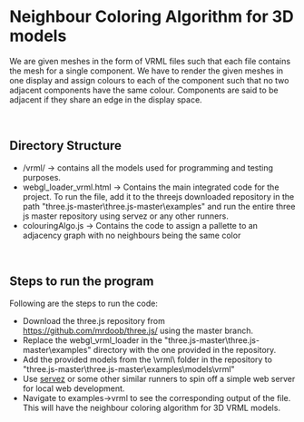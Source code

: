 # Neighbour Coloring Algorithm for 3D models


We are given meshes in the form of VRML files such that each file contains the mesh for a single component. We have to render the given meshes in one display and assign  colours to each of the component such that no two adjacent components have the same colour. Components are said to be adjacent if they share an edge in the display space.

<br>

## Directory Structure
* /vrml/ -> contains all the models used for programming and testing purposes. 
* webgl_loader_vrml.html -> Contains the main integrated code for the project. To run the file, add it to the threejs downloaded repository in the path "three.js-master\three.js-master\examples\" and run the entire three js master repository using servez or any other runners.
* colouringAlgo.js -> Contains the code to assign a pallette to an adjacency graph with no neighbours being the same color

<br>

## Steps to run the program
Following are the steps to run the code:
* Download the three.js repository from <a href="https://github.com/mrdoob/three.js/">https://github.com/mrdoob/three.js/</a> using the master branch.
* Replace the webgl_vrml_loader in the "three.js-master\three.js-master\examples\" directory with the one provided in the repository. 
* Add the provided models from the \vrml\ folder in the repository to "three.js-master\three.js-master\examples\models\vrml"
* Use <a href="https://greggman.github.io/servez/">servez</a> or some other similar runners to spin off a simple web server for local web development. 
* Navigate to examples->vrml to see the corresponding output of the file. This will have the neighbour coloring algorithm for 3D VRML models. 
